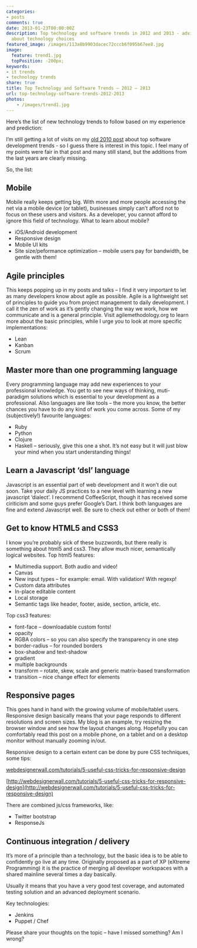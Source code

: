 ```yaml
---
categories:
- posts
comments: true
date: 2013-01-23T00:00:00Z
description: Top technology and software trends in 2012 and 2013 - advices for developers
  about technology choices
featured_image: /images/113a8b9903dacec72cccb6f095b67ee8.jpg
image:
  feature: trend1.jpg
  topPosition: -200px;
keywords:
- it trends
- technology trends
share: true
title: Top Technology and Software Trends – 2012 – 2013
url: top-technology-software-trends-2012-2013
photos:
    - /images/trend1.jpg
---
```


Here’s the list of new technology trends to follow based on my experience and prediction:


I’m still getting a lot of visits on my [old 2010 post](http://ochronus.com/top-5-trends-in-software-development/) about top software development trends  - so I guess there is interest in this topic. I feel many of my points were fair in that post and many still stand, but the additions from the last years are clearly missing.

So, the list:

## Mobile

Mobile really keeps getting big. With more and more people accessing the net via a mobile device (or tablet), businesses simply can’t afford not to focus on these users and visitors. As a developer, you cannot afford to ignore this field of technology. What to learn about mobile?

* iOS/Android development
* Responsive design
* Mobile UI kits
* Site size/peformance optimization – mobile users pay for bandwidth, be gentle with them!

## Agile principles

This keeps popping up in my posts and talks – I find it very important to let as many developers know about agile as possible. Agile is a lightweight set of principles to guide you from project management to daily development. I call it the zen of work as it’s gently changing the way we work, how we communicate and is a general principle. Visit agilemethodology.org to learn more about the basic principles, while I urge you to look at more specific implementations:

* Lean
* Kanban
* Scrum

## Master more than one programming language

Every programming language may add new experiences to your professional knowledge. You get to see new ways of thinking, muti-paradigm solutions which is essential to your development as a professional. Also languages are like tools – the more you know, the better chances you have to do any kind of work you come across. Some of my (subjectively!) favourite languages:

* Ruby
* Python
* Clojure
* Haskell – seriously, give this one a shot. It’s not easy but it will just blow your mind when you start understanding things!

## Learn a Javascript ‘dsl’ language

Javascript is an essential part of web development and it won’t die out soon. Take your daily JS practices to a new level with learning a new javascript ‘dialect’. I recommend CoffeeScript, though it has received some ciriticism and some guys prefer Google’s Dart. I think both languages are fine and extend Javascript well. Be sure to check out either or both of them!

## Get to know HTML5 and CSS3

I know you’re probably  sick of these buzzwords, but there really is something about html5 and css3. They allow much nicer, semantically logical websites. Top html5 features:

* Multimedia support. Both audio and video!
* Canvas
* New input types – for example: email. With validation! With regexp!
* Custom data attributes
* In-place editable content
* Local storage
* Semantic tags like header, footer, aside, section, article, etc.

Top css3 features:

* font-face – downloadable custom fonts!
* opacity
* RGBA colors – so you can also specify the transparency in one step
* border-radius – for rounded borders
* box-shadow and text-shadow
* gradient
* multiple backgrounds
* transform – rotate, skew, scale and generic matrix-based transformation
* transition – nice change effect for elements

## Responsive pages

This goes hand in hand with the growing volume of mobile/tablet users. Responsive design basically means that your page responds to different resolutions and screen sizes. My blog is an example, try resizing the browser window and see how the layout changes along. Hopefully you can comfortably read this post on a mobile phone, on a tablet and on a desktop monitor without manually zooming in/out.

Responsive design to a certain extent can be done by pure CSS techniques, some tips:

[webdesignerwall.com/tutorials/5-useful-css-tricks-for-responsive-design](webdesignerwall.com/tutorials/5-useful-css-tricks-for-responsive-design)

[http://webdesignerwall.com/tutorials/5-useful-css-tricks-for-responsive-design](http://webdesignerwall.com/tutorials/5-useful-css-tricks-for-responsive-design)

There are combined js/css frameworks, like:

* Twitter bootstrap
* ResponseJs

## Continuous integration / delivery

It’s more of a principle than a technology, but the basic idea is to be able to confidently go live at any time. Originally proposed as a part of XP (eXtreme Programming) it is the practice of merging all developer workspaces with a shared mainline several times a day basically.

Usually it means that you have a very good test coverage, and automated testing solution and an advanced deployment scenario.

Key technologies:

* Jenkins
* Puppet / Chef
 

Please share your thoughts on the topic – have I missed something? Am I wrong?